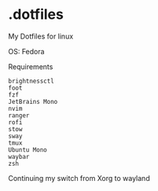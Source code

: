 # .dotfiles

My Dotfiles for linux

OS: Fedora

Requirements

```
brightnessctl
foot
fzf
JetBrains Mono
nvim
ranger
rofi
stow
sway
tmux
Ubuntu Mono
waybar
zsh
```
Continuing my switch from Xorg to wayland
